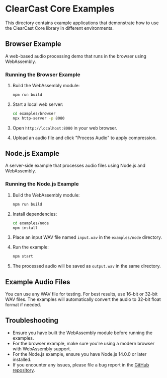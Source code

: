# ClearCast Core Examples

This directory contains example applications that demonstrate how to use the ClearCast Core library in different environments.

## Browser Example

A web-based audio processing demo that runs in the browser using WebAssembly.

### Running the Browser Example

1. Build the WebAssembly module:
   ```bash
   npm run build
   ```

2. Start a local web server:
   ```bash
   cd examples/browser
   npx http-server -p 8080
   ```

3. Open `http://localhost:8080` in your web browser.

4. Upload an audio file and click "Process Audio" to apply compression.

## Node.js Example

A server-side example that processes audio files using Node.js and WebAssembly.

### Running the Node.js Example

1. Build the WebAssembly module:
   ```bash
   npm run build
   ```

2. Install dependencies:
   ```bash
   cd examples/node
   npm install
   ```

3. Place an input WAV file named `input.wav` in the `examples/node` directory.

4. Run the example:
   ```bash
   npm start
   ```

5. The processed audio will be saved as `output.wav` in the same directory.

## Example Audio Files

You can use any WAV file for testing. For best results, use 16-bit or 32-bit WAV files. The examples will automatically convert the audio to 32-bit float format if needed.

## Troubleshooting

- Ensure you have built the WebAssembly module before running the examples.
- For the browser example, make sure you're using a modern browser with WebAssembly support.
- For the Node.js example, ensure you have Node.js 14.0.0 or later installed.
- If you encounter any issues, please file a bug report in the [GitHub repository](https://github.com/yourusername/clearcast/issues).
